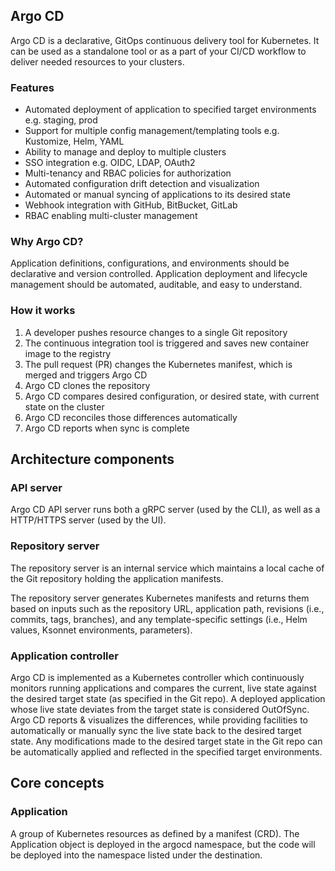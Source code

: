 ## Argo CD

Argo CD is a declarative, GitOps continuous delivery tool for Kubernetes. It can be used as a standalone tool or as a part of your CI/CD workflow to deliver needed resources to your clusters.

### Features

- Automated deployment of application to specified target environments e.g. staging, prod
- Support for multiple config management/templating tools e.g. Kustomize, Helm, YAML
- Ability to manage and deploy to multiple clusters
- SSO integration e.g. OIDC, LDAP, OAuth2
- Multi-tenancy and RBAC policies for authorization
- Automated configuration drift detection and visualization
- Automated or manual syncing of applications to its desired state
- Webhook integration with GitHub, BitBucket, GitLab
- RBAC enabling multi-cluster management

### Why Argo CD?

Application definitions, configurations, and environments should be declarative and version controlled. Application deployment and lifecycle management should be automated, auditable, and easy to understand.

### How it works

1. A developer pushes resource changes to a single Git repository
2. The continuous integration tool is triggered and saves new container image to the registry
3. The pull request (PR) changes the Kubernetes manifest, which is merged and triggers Argo CD
4. Argo CD clones the repository
5. Argo CD compares desired configuration, or desired state, with current state on the cluster
6. Argo CD reconciles those differences automatically
7. Argo CD reports when sync is complete

## Architecture components

### API server

Argo CD API server runs both a gRPC server (used by the CLI), as well as a HTTP/HTTPS server (used by the UI).

### Repository server

The repository server is an internal service which maintains a local cache of the Git repository holding the application manifests.

The repository server generates Kubernetes manifests and returns them based on inputs such as the repository URL, application path, revisions (i.e., commits, tags, branches), and any template-specific settings (i.e., Helm values, Ksonnet environments, parameters).

### Application controller

Argo CD is implemented as a Kubernetes controller which continuously monitors running applications and compares the current, live state against the desired target state (as specified in the Git repo). A deployed application whose live state deviates from the target state is considered OutOfSync. Argo CD reports & visualizes the differences, while providing facilities to automatically or manually sync the live state back to the desired target state. Any modifications made to the desired target state in the Git repo can be automatically applied and reflected in the specified target environments.

## Core concepts

### Application

A group of Kubernetes resources as defined by a manifest (CRD). The Application object is deployed in the argocd namespace, but the code will be deployed into the namespace listed under the destination.
